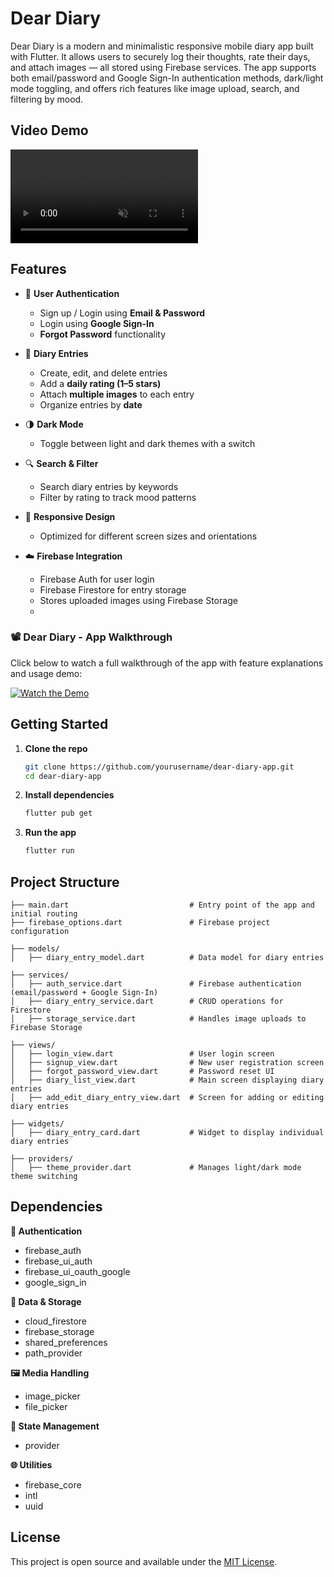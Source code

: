 # Dear Diary

Dear Diary is a modern and minimalistic responsive mobile diary app built with Flutter. It allows users to securely log their thoughts, rate their days, and attach images — all stored using Firebase services. The app supports both email/password and Google Sign-In authentication methods, dark/light mode toggling, and offers rich features like image upload, search, and filtering by mood.

## Video Demo
<video src="https://github.com/user-attachments/assets/a3759e5b-f1be-4d9e-ae7a-5f8bde60853c" autoplay loop muted playsinline></video>

## Features

- 🔐 **User Authentication**
  - Sign up / Login using **Email & Password**
  - Login using **Google Sign-In**
  - **Forgot Password** functionality

- 📅 **Diary Entries**
  - Create, edit, and delete entries
  - Add a **daily rating (1–5 stars)**
  - Attach **multiple images** to each entry
  - Organize entries by **date**

- 🌗 **Dark Mode**
  - Toggle between light and dark themes with a switch

- 🔍 **Search & Filter**
  - Search diary entries by keywords
  - Filter by rating to track mood patterns

- 📱 **Responsive Design**
  - Optimized for different screen sizes and orientations

- ☁️ **Firebase Integration**
  - Firebase Auth for user login
  - Firebase Firestore for entry storage
  - Stores uploaded images using Firebase Storage
  - 
### 📽️ Dear Diary - App Walkthrough

Click below to watch a full walkthrough of the app with feature explanations and usage demo:

[![Watch the Demo](https://img.youtube.com/vi/hyzMhzjlwRg/maxresdefault.jpg)](https://www.youtube.com/watch?v=hyzMhzjlwRg)


## Getting Started

1. **Clone the repo**
   ```bash
   git clone https://github.com/yourusername/dear-diary-app.git
   cd dear-diary-app
   ```

2. **Install dependencies**
   ```bash
   flutter pub get
   ```
   
3. **Run the app**
   ```bash
   flutter run
   ```

##  Project Structure 

```
├── main.dart                           # Entry point of the app and initial routing
├── firebase_options.dart               # Firebase project configuration

├── models/
│   ├── diary_entry_model.dart          # Data model for diary entries

├── services/
│   ├── auth_service.dart               # Firebase authentication (email/password + Google Sign-In)
│   ├── diary_entry_service.dart        # CRUD operations for Firestore
│   ├── storage_service.dart            # Handles image uploads to Firebase Storage

├── views/
│   ├── login_view.dart                 # User login screen
│   ├── signup_view.dart                # New user registration screen
│   ├── forgot_password_view.dart       # Password reset UI
│   ├── diary_list_view.dart            # Main screen displaying diary entries
│   ├── add_edit_diary_entry_view.dart  # Screen for adding or editing diary entries

├── widgets/
│   ├── diary_entry_card.dart           # Widget to display individual diary entries

├── providers/
│   ├── theme_provider.dart             # Manages light/dark mode theme switching
``` 

## Dependencies

**🔐 Authentication**
- firebase_auth
- firebase_ui_auth
- firebase_ui_oauth_google
- google_sign_in

**📄 Data & Storage**
- cloud_firestore
- firebase_storage
- shared_preferences
- path_provider

**🖼️ Media Handling**
- image_picker
- file_picker

**🧠 State Management**
- provider

**🌐 Utilities**
- firebase_core
- intl
- uuid

##  License

This project is open source and available under the [MIT License](LICENSE).


